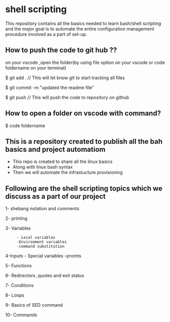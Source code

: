 # shell scripting

This repository contains all the  basics needed to learn bash/shell scripting and the major goal is to automate the entire configuration management procedure involved as a part of set-up.



## How to push the code to git hub ??

on your vscode ,open the folder(by using file option on your vscode or code foldername on your terminal)        



$ git add .   // This will let know git to start  tracking all files

$ git commit -m "updated the readme file"

$ git push    // This will push the code to repository on github


## How to open a folder on vscode with command?

$ code foldername

## This is a repository created to publish all the bah basics and project automatiom

*   This repo is created to share all the linux basics
*   Along with linux bash syntax
*   Then we will automate the infrastucture provisioning


## Following are the shell scripting topics which we discuss as a part of our project


1- shebang notation and comments

2- printing

3- Variables

         - Local variables
         -Environment variables
         -command substitution

4-Inputs
         - Special variables
         -promts

5- Functions

6- Redirectors ,quotes and exit status

7- Conditions

8- Loops

9- Basics of SED command

10- Commands



